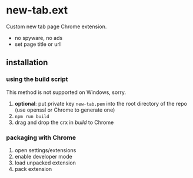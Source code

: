 # new-tab.ext

Custom new tab page Chrome extension. 

* no spyware, no ads
* set page title or url

## installation

### using the build script

This method is not supported on Windows, sorry.

1. __optional__: put private key `new-tab.pem` into the root directory of the repo (use openssl or Chrome to generate one)
2. `npm run build`
3. drag and drop the crx in _build_ to Chrome

### packaging with Chrome

1. open settings/extensions
2. enable developer mode
3. load unpacked extension
4. pack extension
